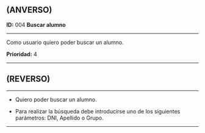 ## (ANVERSO)

**ID:** 004 **Buscar alumno**

***

Como usuario quiero poder buscar un alumno. 

**Prioridad:** 4

***

## (REVERSO)

***

* Quiero poder buscar un alumno.

* Para realizar la búsqueda debe introducirse uno de los siguientes parámetros: DNI, Apellido o Grupo.

***